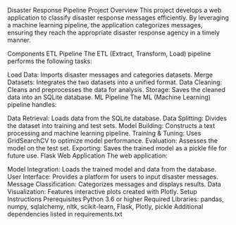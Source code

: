 Disaster Response Pipeline Project
Overview
This project develops a web application to classify disaster response messages efficiently. By leveraging a machine learning pipeline, the application categorizes messages, ensuring they reach the appropriate disaster response agency in a timely manner.

Components
ETL Pipeline
The ETL (Extract, Transform, Load) pipeline performs the following tasks:

Load Data: Imports disaster messages and categories datasets.
Merge Datasets: Integrates the two datasets into a unified format.
Data Cleaning: Cleans and preprocesses the data for analysis.
Storage: Saves the cleaned data into an SQLite database.
ML Pipeline
The ML (Machine Learning) pipeline handles:

Data Retrieval: Loads data from the SQLite database.
Data Splitting: Divides the dataset into training and test sets.
Model Building: Constructs a text processing and machine learning pipeline.
Training & Tuning: Uses GridSearchCV to optimize model performance.
Evaluation: Assesses the model on the test set.
Exporting: Saves the trained model as a pickle file for future use.
Flask Web Application
The web application:

Model Integration: Loads the trained model and data from the database.
User Interface: Provides a platform for users to input disaster messages.
Message Classification: Categorizes messages and displays results.
Data Visualization: Features interactive plots created with Plotly.
Setup Instructions
Prerequisites
Python 3.6 or higher
Required Libraries: pandas, numpy, sqlalchemy, nltk, scikit-learn, Flask, Plotly, pickle
Additional dependencies listed in requirements.txt
